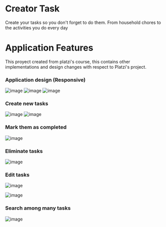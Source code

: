 # Creator Task
Create your tasks so you don't forget to do them. From household chores to the activities you do every day
# Application Features
This proyect created from platzi's course, this contains other implementations and design changes with respect to Platzi's project.

### Application design (Responsive)

![image](https://github.com/JesusNader/Task-Creator/assets/120545308/50946b46-65ee-4e81-a7e5-34d5f274e253)
![image](https://github.com/JesusNader/Task-Creator/assets/120545308/e186da3f-3739-4bba-93ad-6395381b3872)
![image](https://github.com/JesusNader/Task-Creator/assets/120545308/570c6997-f0b4-4925-9bb5-4c49c9fdf223)

### Create new tasks

![image](https://github.com/JesusNader/Task-Creator/assets/120545308/d2c999c9-4f56-45b1-bb52-102114417e3e)
![image](https://github.com/JesusNader/Task-Creator/assets/120545308/c124e55f-6194-48a2-aaed-6bb0099cb66c)

### Mark them as completed

![image](https://github.com/JesusNader/Task-Creator/assets/120545308/df4f3ded-f7d6-40fe-add1-0b0143bf2ac2)

### Eliminate tasks

![image](https://github.com/JesusNader/Task-Creator/assets/120545308/79c9340b-7b27-40fc-835c-c0444bcf3182)

### Edit tasks

![image](https://github.com/JesusNader/Task-Creator/assets/120545308/d78f6ba8-d3b0-44b5-ab70-336d80000066)

![image](https://github.com/JesusNader/Task-Creator/assets/120545308/6354759c-1665-4998-bbb8-9f17ab610af8)

### Search among many tasks

![image](https://github.com/JesusNader/Task-Creator/assets/120545308/ef8b0f9d-44a0-49c4-9266-4a5707d8adc5)
